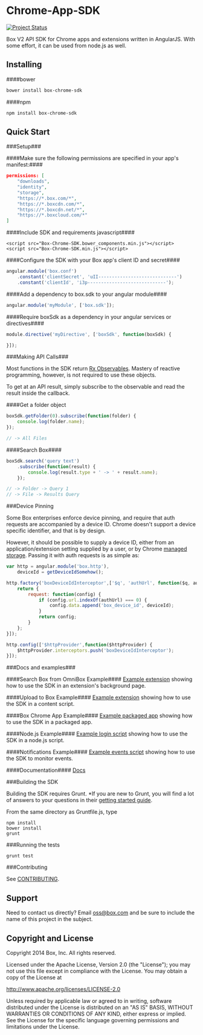 Chrome-App-SDK
==============

[![Project Status](http://opensource.box.com/badges/active.svg)](http://opensource.box.com/badges)

Box V2 API SDK for Chrome apps and extensions written in AngularJS. With some effort, it can be used from node.js as well.

Installing
----------

####bower
```bash
bower install box-chrome-sdk
```

####npm
```bash
npm install box-chrome-sdk
```

Quick Start
-----------

###Setup###

####Make sure the following permissions are specified in your app's manifest:####

```json
permissions: [
    "downloads",
    "identity",
    "storage",
    "https://*.box.com/*",
    "https://*.boxcdn.com/*",
    "https://*.boxcdn.net/*",
    "https://*.boxcloud.com/*"
]
```

####Include SDK and requirements javascript####
```
<script src="Box-Chrome-SDK.bower_components.min.js"></script>
<script src="Box-Chrome-SDK.min.js"></script>
```

####Configure the SDK with your Box app's client ID and secret####
```javascript
angular.module('box.conf')
    .constant('clientSecret', 'uII-----------------------------')
    .constant('clientId', 'i3p-----------------------------');
```

####Add a dependency to box.sdk to your angular module####

```javascript
angular.module('myModule', ['box.sdk']);
```

####Require boxSdk as a dependency in your angular services or directives####

```javascript
module.directive('myDirective', ['boxSdk', function(boxSdk) {

}]);
```

###Making API Calls###

Most functions in the SDK return [Rx Observables](https://github.com/Reactive-Extensions/RxJS/blob/master/doc/api/core/observable.md).
Mastery of reactive programming, however, is not required to use these objects.

To get at an API result, simply subscribe to the observable and read the result inside the callback.

####Get a folder object

```javascript
boxSdk.getFolder(0).subscribe(function(folder) {
    console.log(folder.name);
});

// -> All Files
```

####Search Box####

```javascript
boxSdk.search('query text')
    .subscribe(function(result) {
        console.log(result.type + ' -> ' + result.name);
    });

// -> Folder -> Query 1
// -> File -> Results Query
```

###Device Pinning

Some Box enterprises enforce device pinning, and require that auth requests are accompanied by a device ID. Chrome doesn't support a device specific identifier, and that is by design.

However, it should be possible to supply a device ID, either from an application/extension setting supplied by a user, or by Chrome [managed storage](http://www.chromium.org/administrators/).  Passing it with auth requests is as simple as:

```javascript
var http = angular.module('box.http'),
    deviceId = getDeviceIdSomehow();

http.factory('boxDeviceIdInterceptor',['$q', 'authUrl', function($q, authUrl){
    return {
        request: function(config) {
            if (config.url.indexOf(authUrl) === 0) {
                config.data.append('box_device_id', deviceId);
            }
            return config;
        }
    };
}]);

http.config(['$httpProvider',function($httpProvider) {
    $httpProvider.interceptors.push('boxDeviceIdInterceptor');
}]);
```


###Docs and examples###

####Search Box from OmniBox Example####
[Example extension](demo/search_extension/README.md) showing how to use the SDK in an extension's background page.

####Upload to Box Example####
[Example extension](demo/uploader_extension/README.md) showing how to use the SDK in a content script.

####Box Chrome App Example####
[Example packaged app](demo/box_app/README.md) showing how to use the SDK in a packaged app.

####Node.js Example####
[Example login script](demo/node/README.md) showing how to use the SDK in a node.js script.

####Notifications Example####
[Example events script](demo/notifications/README.md) showing how to use the SDK to monitor events.

####Documentation####
[Docs](doc/readme.md)

###Building the SDK

Building the SDK requires Grunt.
*If you are new to Grunt, you will find a lot of answers to your questions in their [getting started guide](http://gruntjs.com/getting-started).

From the same directory as Gruntfile.js, type
```
npm install
bower install
grunt
```

###Running the tests
```
grunt test
```

###Contributing

See [CONTRIBUTING](blob/master.CONTRIBUTING.md).

## Support

Need to contact us directly? Email oss@box.com and be sure to include the name of this project in the subject.

## Copyright and License

Copyright 2014 Box, Inc. All rights reserved.

Licensed under the Apache License, Version 2.0 (the "License");
you may not use this file except in compliance with the License.
You may obtain a copy of the License at

   http://www.apache.org/licenses/LICENSE-2.0

Unless required by applicable law or agreed to in writing, software
distributed under the License is distributed on an "AS IS" BASIS,
WITHOUT WARRANTIES OR CONDITIONS OF ANY KIND, either express or implied.
See the License for the specific language governing permissions and
limitations under the License.